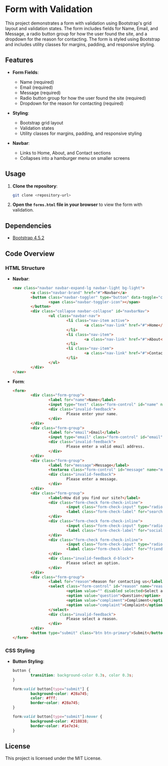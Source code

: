 # Form with Validation

This project demonstrates a form with validation using Bootstrap's grid layout and validation states. The form includes fields for Name, Email, and Message, a radio button group for how the user found the site, and a dropdown for the reason for contacting. The form is styled using Bootstrap and includes utility classes for margins, padding, and responsive styling.

## Features

- **Form Fields**:
    - Name (required)
    - Email (required)
    - Message (required)
    - Radio button group for how the user found the site (required)
    - Dropdown for the reason for contacting (required)

- **Styling**:
    - Bootstrap grid layout
    - Validation states
    - Utility classes for margins, padding, and responsive styling

- **Navbar**:
    - Links to Home, About, and Contact sections
    - Collapses into a hamburger menu on smaller screens

## Usage

1. **Clone the repository**:
     ```bash
     git clone <repository-url>
     ```

2. **Open the `forms.html` file in your browser** to view the form with validation.

## Dependencies

- [Bootstrap 4.5.2](https://stackpath.bootstrapcdn.com/bootstrap/4.5.2/css/bootstrap.min.css)

## Code Overview

### HTML Structure

- **Navbar**:
    ```html
    <nav class="navbar navbar-expand-lg navbar-light bg-light">
            <a class="navbar-brand" href="#">Navbar</a>
            <button class="navbar-toggler" type="button" data-toggle="collapse" data-target="#navbarNav" aria-controls="navbarNav" aria-expanded="false" aria-label="Toggle navigation">
                    <span class="navbar-toggler-icon"></span>
            </button>
            <div class="collapse navbar-collapse" id="navbarNav">
                    <ul class="navbar-nav">
                            <li class="nav-item active">
                                    <a class="nav-link" href="#">Home</a>
                            </li>
                            <li class="nav-item">
                                    <a class="nav-link" href="#">About</a>
                            </li>
                            <li class="nav-item">
                                    <a class="nav-link" href="#">Contact</a>
                            </li>
                    </ul>
            </div>
    </nav>
    ```

- **Form**:
    ```html
    <form>
            <div class="form-group">
                    <label for="name">Name</label>
                    <input type="text" class="form-control" id="name" name="name" required>
                    <div class="invalid-feedback">
                            Please enter your name.
                    </div>
            </div>
            <div class="form-group">
                    <label for="email">Email</label>
                    <input type="email" class="form-control" id="email" name="email" required>
                    <div class="invalid-feedback">
                            Please enter a valid email address.
                    </div>
            </div>
            <div class="form-group">
                    <label for="message">Message</label>
                    <textarea class="form-control" id="message" name="message" rows="3" required></textarea>
                    <div class="invalid-feedback">
                            Please enter a message.
                    </div>
            </div>
            <div class="form-group">
                    <label>How did you find our site?</label>
                    <div class="form-check form-check-inline">
                            <input class="form-check-input" type="radio" name="found" id="search" value="search" required>
                            <label class="form-check-label" for="search">Search Engine</label>
                    </div>
                    <div class="form-check form-check-inline">
                            <input class="form-check-input" type="radio" name="found" id="social" value="social" required>
                            <label class="form-check-label" for="social">Social Media</label>
                    </div>
                    <div class="form-check form-check-inline">
                            <input class="form-check-input" type="radio" name="found" id="friend" value="friend" required>
                            <label class="form-check-label" for="friend">Friend</label>
                    </div>
                    <div class="invalid-feedback d-block">
                            Please select an option.
                    </div>
            </div>
            <div class="form-group">
                    <label for="reason">Reason for contacting us</label>
                    <select class="form-control" id="reason" name="reason" required>
                            <option value="" disabled selected>Select a reason</option>
                            <option value="question">Question</option>
                            <option value="compliment">Compliment</option>
                            <option value="complaint">Complaint</option>
                    </select>
                    <div class="invalid-feedback">
                            Please select a reason.
                    </div>
            </div>
            <button type="submit" class="btn btn-primary">Submit</button>
    </form>
    ```

### CSS Styling

- **Button Styling**:
    ```css
    button {
            transition: background-color 0.3s, color 0.3s;
    }

    form:valid button[type="submit"] {
            background-color: #28a745;
            color: #fff;
            border-color: #28a745;
    }

    form:valid button[type="submit"]:hover {
            background-color: #218838;
            border-color: #1e7e34;
    }
    ```

## License

This project is licensed under the MIT License.
